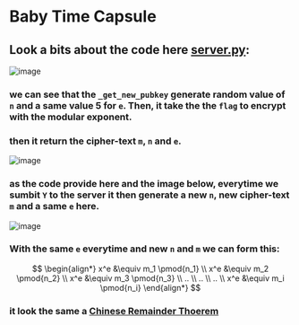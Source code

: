 # Baby Time Capsule

## Look a bits about the code here [server.py](server.py):

![image](https://github.com/Ov3rxn4ght-Projects/Trong-Tinh/assets/107429242/2d0ac454-c64e-4209-9442-1ce89b8de477)

### we can see that the `_get_new_pubkey` generate random value of `n` and a same value 5 for `e`. Then, it take the the `flag` to encrypt with the modular exponent.
### then it return the cipher-text `m`, `n` and `e`.

![image](https://github.com/Ov3rxn4ght-Projects/Trong-Tinh/assets/107429242/a82bd0c2-ae53-4298-bd18-7d4f158959d8)

### as the code provide here and the image below, everytime we sumbit `Y` to the server it then generate a new `n`, new cipher-text `m` and a same `e` here.

![image](https://github.com/Ov3rxn4ght-Projects/Trong-Tinh/assets/107429242/0e9577eb-15d8-4677-b480-a5f82207af1a)


### With the same `e` everytime and new `n` and `m` we can form this:
  $$
  \begin{align*}
  x^e &\equiv m_1 \pmod{n_1} \\
  x^e &\equiv m_2 \pmod{n_2} \\
  x^e &\equiv m_3 \pmod{n_3} \\
  .. \\
  .. \\
  .. \\
  x^e &\equiv m_i \pmod{n_i} 
  \end{align*}
  $$

  ### it look the same a [Chinese Remainder Thoerem](https://en.wikipedia.org/wiki/Chinese_remainder_theorem)

